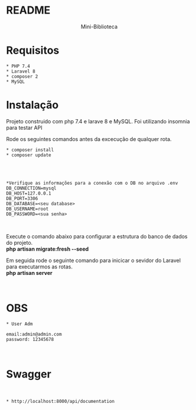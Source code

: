 # README

<p align="center">Mini-Biblioteca</p>


# Requisitos

    * PHP 7.4
    * Laravel 8
    * composer 2
    * MySQL



# Instalação

<p> Projeto construido com php 7.4 e larave 8 e MySQL. Foi utilizando insomnia para testar API<br>

Rode os seguintes comandos antes da excecução de qualquer rota.<br>

    * composer install
    * composer update
<br>

<br>

    *Verifique as informações para a conexão com o DB no arquivo .env
    DB_CONNECTION=mysql
    DB_HOST=127.0.0.1
    DB_PORT=3306
    DB_DATABASE=<seu database>
    DB_USERNAME=root
    DB_PASSWORD=<sua senha>

<br>

 Execute o comando abaixo para configurar a estrutura do banco de dados do projeto.
<br>
<strong>php artisan migrate:fresh --seed</strong>
</p>

Em seguida rode o seguinte comando para inicicar o sevidor do Laravel para executarmos as rotas.
<br>
<strong>php artisan server</strong>
</p>
<br>


# OBS

    * User Adm

    email:admin@admin.com
    password: 12345678
    
<br>


# Swagger

   <br>
   
    * http://localhost:8000/api/documentation

